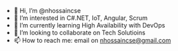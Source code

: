 - 👋 Hi, I’m @nhossaincse
- 👀 I’m interested in C#.NET, IoT, Angular, Scrum
- 🌱 I’m currently learning High Availability with DevOps
- 💞️ I’m looking to collaborate on Tech Solutioins
- 📫 How to reach me: email on nhossaincse@gmail.com 

<!---
nhossaincse/nhossaincse is a ✨ special ✨ repository because its `README.md` (this file) appears on your GitHub profile.
You can click the Preview link to take a look at your changes.
--->
